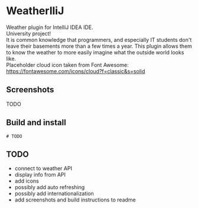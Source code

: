 # WeatherlliJ
Weather plugin for IntelliJ IDEA IDE.  
University project!  
It is common knowledge that programmers, and especially IT students don't leave their basements more than a few times a year. 
This plugin allows them to know the weather to more easily imagine what the outside world looks like.  
Placeholder cloud icon taken from Font Awesome: https://fontawesome.com/icons/cloud?f=classic&s=solid

## Screenshots

TODO

## Build and install
```console
# TODO
```

## TODO
- connect to weather API
- display info from API
- add icons
- possibly add auto refreshing
- possibly add internationalization
- add screenshots and build instructions to readme
